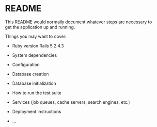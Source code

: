 # README

This README would normally document whatever steps are necessary to get the
application up and running.

Things you may want to cover:

* Ruby version
Rails 5.2.4.3

* System dependencies

* Configuration

* Database creation

* Database initialization

* How to run the test suite

* Services (job queues, cache servers, search engines, etc.)

* Deployment instructions

* ...
